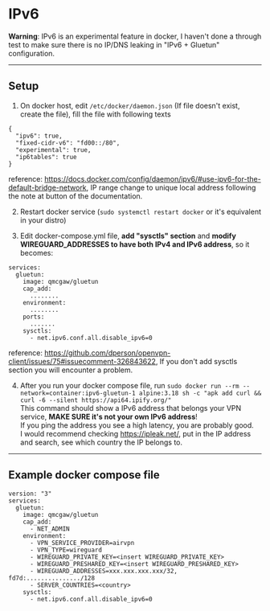 # IPv6

**Warning**: IPv6 is an experimental feature in docker, I haven't done a through test to make sure there is no IP/DNS leaking in "IPv6 + Gluetun" configuration.

---

## Setup

1. On docker host, edit `/etc/docker/daemon.json` (If file doesn't exist, create the file), fill the file with following texts
```
{
  "ipv6": true,
  "fixed-cidr-v6": "fd00::/80",
  "experimental": true,
  "ip6tables": true
}
```
reference: https://docs.docker.com/config/daemon/ipv6/#use-ipv6-for-the-default-bridge-network, IP range change to unique local address following the note at button of the documentation.

2. Restart docker service (`sudo systemctl restart docker` or it's equivalent in your distro)

3. Edit docker-compose.yml file, **add "sysctls" section** and **modify WIREGUARD_ADDRESSES to have both IPv4 and IPv6 address**, so it becomes:
```
services:
  gluetun:
    image: qmcgaw/gluetun
    cap_add:
      ........
    environment:
      ........
    ports:
      .......
    sysctls:
      - net.ipv6.conf.all.disable_ipv6=0
```
reference: https://github.com/dperson/openvpn-client/issues/75#issuecomment-326843622, If you don't add sysctls section you will encounter a problem.

4. After you run your docker compose file, run `sudo docker run --rm --network=container:ipv6-gluetun-1 alpine:3.18 sh -c "apk add curl && curl -6 --silent https://api64.ipify.org/"`  
This command should show a IPv6 address that belongs your VPN service, **MAKE SURE it's not your own IPv6 address**!  
If you ping the address you see a high latency, you are probably good.  
I would recommend checking https://ipleak.net/, put in the IP address and search, see which country the IP belongs to.

---

## Example docker compose file

```
version: "3"
services:
  gluetun:
    image: qmcgaw/gluetun
    cap_add:
      - NET_ADMIN
    environment:
      - VPN_SERVICE_PROVIDER=airvpn
      - VPN_TYPE=wireguard
      - WIREGUARD_PRIVATE_KEY=<insert WIREGUARD_PRIVATE_KEY>
      - WIREGUARD_PRESHARED_KEY=<insert WIREGUARD_PRESHARED_KEY>
      - WIREGUARD_ADDRESSES=xxx.xxx.xxx.xxx/32, fd7d:.............../128
      - SERVER_COUNTRIES=<country>
    sysctls:
      - net.ipv6.conf.all.disable_ipv6=0
```